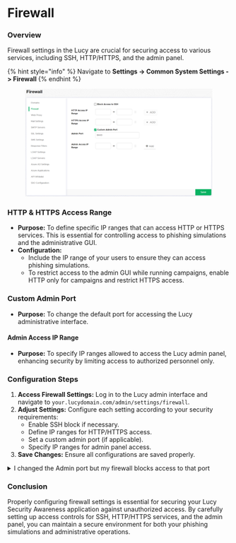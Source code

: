 # Firewall

### Overview

Firewall settings in the Lucy are crucial for securing access to various services, including SSH, HTTP/HTTPS, and the admin panel.&#x20;

{% hint style="info" %}
Navigate to **Settings -> Common System Settings -> Firewall**
{% endhint %}

<figure><img src="../../../.gitbook/assets/image (201).png" alt=""><figcaption></figcaption></figure>

### **HTTP & HTTPS Access Range**

* **Purpose:** To define specific IP ranges that can access HTTP or HTTPS services. This is essential for controlling access to phishing simulations and the administrative GUI.
* **Configuration:**
  * Include the IP range of your users to ensure they can access phishing simulations.
  * To restrict access to the admin GUI while running campaigns, enable HTTP only for campaigns and restrict HTTPS access.

### Custom Admin Port

* **Purpose:** To change the default port for accessing the Lucy administrative interface.

#### Admin Access IP Range

* **Purpose:** To specify IP ranges allowed to access the Lucy admin panel, enhancing security by limiting access to authorized personnel only.

### Configuration Steps

1. **Access Firewall Settings:** Log in to the Lucy admin interface and navigate to `your.lucydomain.com/admin/settings/firewall`.
2. **Adjust Settings:** Configure each setting according to your security requirements:
   * Enable SSH block if necessary.
   * Define IP ranges for HTTP/HTTPS access.
   * Set a custom admin port (if applicable).
   * Specify IP ranges for admin panel access.
3. **Save Changes:** Ensure all configurations are saved properly.

<details>

<summary>I changed the Admin port but my firewall blocks access to that port</summary>

To revert the admin port in LUCY to 443 from a custom port (e.g., 8081), you need to access the system via SSH or directly. This process involves modifying Apache's configuration to stop listening on the custom port and ensure it listens on 443, removing specific virtual host configurations, resetting IP tables, updating the database to reflect the change, and finally restarting Apache to apply these changes. This procedure ensures the firewall no longer blocks access due to the custom admin port.\
\
**Login via the terminal and execute these commands:**\
`cd /etc/apache2`\
`nano ports.conf`\


**comment two lines**:\
`#Listen 8081`\
`#NameVirtualHost *:8081`\


**Save and exit**\
Press Ctrl+O+Enter and Ctrl+X to save\&exit.\


**Change virtual host configuration**\
`nano sites-available/phishing-ssl`\
`edit the first line like to:`\
`<VirtualHost *:443>`

**Save & Exit**\
Press Ctrl+O+Enter and Ctrl+X to save\&exit.\


**Remove entries**\
`rm sites-enabled/phishing-ssl-extra`\
`rm sites-available/phishing-ssl-extra`\


**Change IP-Tables**\
`iptables -F LUCY_ADMIN`\
`iptables -D INPUT -j LUCY_ADMIN`\
`iptables -X LUCY_ADMIN`\
`iptables -N LUCY_ADMIN`\
`iptables -I INPUT -j LUCY_ADMIN`\
`iptables-save`



**Update database**

```
sudo -u postgres psql phishing -c "UPDATE system SET value=null WHERE name='admin_port'"
```

\
**Restart Apache**\
`service apache2 restart`\
\


</details>

### Conclusion

Properly configuring firewall settings is essential for securing your Lucy Security Awareness application against unauthorized access. By carefully setting up access controls for SSH, HTTP/HTTPS services, and the admin panel, you can maintain a secure environment for both your phishing simulations and administrative operations.
